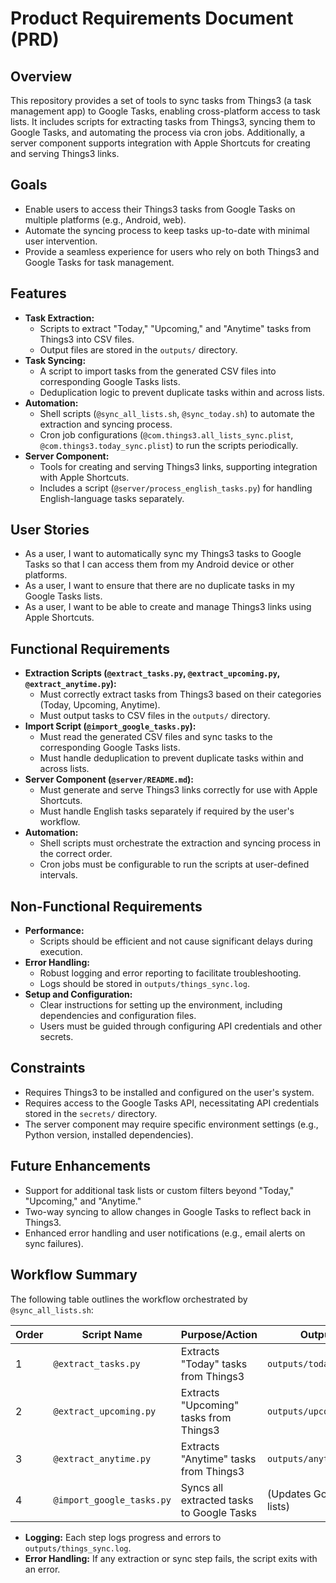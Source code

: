 # Product Requirements Document (PRD)

## Overview
This repository provides a set of tools to sync tasks from Things3 (a task management app) to Google Tasks, enabling cross-platform access to task lists. It includes scripts for extracting tasks from Things3, syncing them to Google Tasks, and automating the process via cron jobs. Additionally, a server component supports integration with Apple Shortcuts for creating and serving Things3 links.

## Goals
- Enable users to access their Things3 tasks from Google Tasks on multiple platforms (e.g., Android, web).
- Automate the syncing process to keep tasks up-to-date with minimal user intervention.
- Provide a seamless experience for users who rely on both Things3 and Google Tasks for task management.

## Features
- **Task Extraction:**  
  - Scripts to extract "Today," "Upcoming," and "Anytime" tasks from Things3 into CSV files.
  - Output files are stored in the `outputs/` directory.
- **Task Syncing:**  
  - A script to import tasks from the generated CSV files into corresponding Google Tasks lists.
  - Deduplication logic to prevent duplicate tasks within and across lists.
- **Automation:**  
  - Shell scripts (`@sync_all_lists.sh`, `@sync_today.sh`) to automate the extraction and syncing process.
  - Cron job configurations (`@com.things3.all_lists_sync.plist`, `@com.things3.today_sync.plist`) to run the scripts periodically.
- **Server Component:**  
  - Tools for creating and serving Things3 links, supporting integration with Apple Shortcuts.
  - Includes a script (`@server/process_english_tasks.py`) for handling English-language tasks separately.

## User Stories
- As a user, I want to automatically sync my Things3 tasks to Google Tasks so that I can access them from my Android device or other platforms.
- As a user, I want to ensure that there are no duplicate tasks in my Google Tasks lists.
- As a user, I want to be able to create and manage Things3 links using Apple Shortcuts.

## Functional Requirements
- **Extraction Scripts (`@extract_tasks.py`, `@extract_upcoming.py`, `@extract_anytime.py`):**  
  - Must correctly extract tasks from Things3 based on their categories (Today, Upcoming, Anytime).
  - Must output tasks to CSV files in the `outputs/` directory.
- **Import Script (`@import_google_tasks.py`):**  
  - Must read the generated CSV files and sync tasks to the corresponding Google Tasks lists.
  - Must handle deduplication to prevent duplicate tasks within and across lists.
- **Server Component (`@server/README.md`):**  
  - Must generate and serve Things3 links correctly for use with Apple Shortcuts.
  - Must handle English tasks separately if required by the user's workflow.
- **Automation:**  
  - Shell scripts must orchestrate the extraction and syncing process in the correct order.
  - Cron jobs must be configurable to run the scripts at user-defined intervals.

## Non-Functional Requirements
- **Performance:**  
  - Scripts should be efficient and not cause significant delays during execution.
- **Error Handling:**  
  - Robust logging and error reporting to facilitate troubleshooting.
  - Logs should be stored in `outputs/things_sync.log`.
- **Setup and Configuration:**  
  - Clear instructions for setting up the environment, including dependencies and configuration files.
  - Users must be guided through configuring API credentials and other secrets.

## Constraints
- Requires Things3 to be installed and configured on the user's system.
- Requires access to the Google Tasks API, necessitating API credentials stored in the `secrets/` directory.
- The server component may require specific environment settings (e.g., Python version, installed dependencies).

## Future Enhancements
- Support for additional task lists or custom filters beyond "Today," "Upcoming," and "Anytime."
- Two-way syncing to allow changes in Google Tasks to reflect back in Things3.
- Enhanced error handling and user notifications (e.g., email alerts on sync failures).

## Workflow Summary
The following table outlines the workflow orchestrated by `@sync_all_lists.sh`:

| Order | Script Name                     | Purpose/Action                                 | Output File(s)                |
|-------|---------------------------------|------------------------------------------------|-------------------------------|
| 1     | `@extract_tasks.py`              | Extracts "Today" tasks from Things3            | `outputs/today_view.csv`      |
| 2     | `@extract_upcoming.py`           | Extracts "Upcoming" tasks from Things3         | `outputs/upcoming_tasks.csv`  |
| 3     | `@extract_anytime.py`            | Extracts "Anytime" tasks from Things3          | `outputs/anytime_tasks.csv`   |
| 4     | `@import_google_tasks.py`        | Syncs all extracted tasks to Google Tasks      | (Updates Google Tasks lists)  |

- **Logging:** Each step logs progress and errors to `outputs/things_sync.log`.
- **Error Handling:** If any extraction or sync step fails, the script exits with an error. 